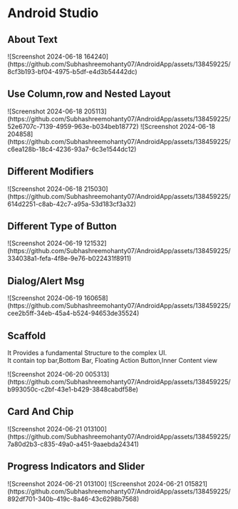 <h1>Android Studio</h1>
<h2>About Text</h2>
![Screenshot 2024-06-18 164240](https://github.com/Subhashreemohanty07/AndroidApp/assets/138459225/8cf3b193-bf04-4975-b5df-e4d3b54442dc)
<h2>Use Column,row and Nested Layout</h2>
![Screenshot 2024-06-18 205113](https://github.com/Subhashreemohanty07/AndroidApp/assets/138459225/52e6707c-7139-4959-963e-b034beb18772)
![Screenshot 2024-06-18 204858](https://github.com/Subhashreemohanty07/AndroidApp/assets/138459225/c6ea128b-18c4-4236-93a7-6c3e1544dc12)
<h2>Different Modifiers</h2>
  ![Screenshot 2024-06-18 215030](https://github.com/Subhashreemohanty07/AndroidApp/assets/138459225/614d2251-c8ab-42c7-a95a-53d183cf3a32)
<h2>Different Type of Button</h2>
![Screenshot 2024-06-19 121532](https://github.com/Subhashreemohanty07/AndroidApp/assets/138459225/334038a1-fefa-4f8e-9e76-b022431f8911)
<h2>Dialog/Alert Msg</h2>
![Screenshot 2024-06-19 160658](https://github.com/Subhashreemohanty07/AndroidApp/assets/138459225/cee2b5ff-34eb-45a4-b524-94653de35524)
<h2>Scaffold</h2>
<p>It Provides a fundamental Structure to the complex UI.<br>It contain top bar,Bottom Bar, Floating Action Button,Inner Content view</p>
  ![Screenshot 2024-06-20 005313](https://github.com/Subhashreemohanty07/AndroidApp/assets/138459225/b993050c-c2bf-43e1-b429-3848cabdf58e)
<h2>Card And Chip</h2>
![Screenshot 2024-06-21 013100](https://github.com/Subhashreemohanty07/AndroidApp/assets/138459225/7a80d2b3-c835-49a0-a451-9aaebda24341)
<h2>Progress Indicators and Slider</h2>
![Screenshot 2024-06-21 013100]
![Screenshot 2024-06-21 015821](https://github.com/Subhashreemohanty07/AndroidApp/assets/138459225/892df701-340b-419c-8a46-43c6298b7568)

